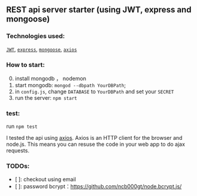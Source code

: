 ## REST api server starter (using JWT, express and mongoose)

### Technologies used:

[`JWT`](https://github.com/auth0/node-jsonwebtoken), [`express`](strongloop/express), [`mongoose`](https://github.com/Automattic/mongoose), [`axios`](https://github.com/mzabriskie/axios)

### How to start:

0. install mongodb ， nodemon
1. start mongodb: `mongod --dbpath YourDBPath`;
2. in `config.js`, change `DATABASE` to `YourDBPath` and set your `SECRET`
3. run the server: `npm start`

### test:

run `npm test`

I tested the api using [axios](https://github.com/mzabriskie/axios).
Axios is an HTTP client for the browser and node.js. This means you can resuse the code in your web app to do ajax requests.

### TODOs:

- [ ]: checkout using email
- [ ]: password bcrypt：https://github.com/ncb000gt/node.bcrypt.js/
